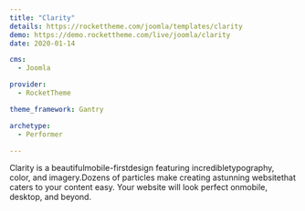 ```yaml
---
title: "Clarity"
details: https://rockettheme.com/joomla/templates/clarity
demo: https://demo.rockettheme.com/live/joomla/clarity
date: 2020-01-14

cms: 
  - Joomla

provider: 
  - RocketTheme

theme_framework: Gantry

archetype:
  - Performer

---
```


Clarity is a beautifulmobile-firstdesign featuring incredibletypography, color, and imagery.Dozens of particles make creating astunning websitethat caters to your content easy. Your website will look perfect onmobile, desktop, and beyond.